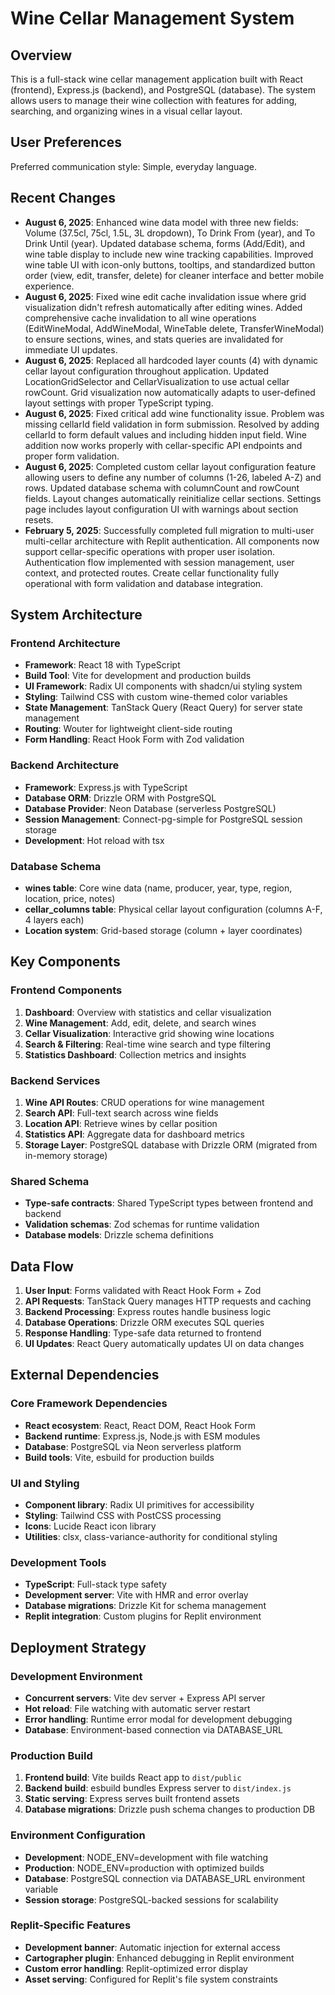 # Wine Cellar Management System

## Overview

This is a full-stack wine cellar management application built with React (frontend), Express.js (backend), and PostgreSQL (database). The system allows users to manage their wine collection with features for adding, searching, and organizing wines in a visual cellar layout.

## User Preferences

Preferred communication style: Simple, everyday language.

## Recent Changes

- **August 6, 2025**: Enhanced wine data model with three new fields: Volume (37.5cl, 75cl, 1.5L, 3L dropdown), To Drink From (year), and To Drink Until (year). Updated database schema, forms (Add/Edit), and wine table display to include new wine tracking capabilities. Improved wine table UI with icon-only buttons, tooltips, and standardized button order (view, edit, transfer, delete) for cleaner interface and better mobile experience.
- **August 6, 2025**: Fixed wine edit cache invalidation issue where grid visualization didn't refresh automatically after editing wines. Added comprehensive cache invalidation to all wine operations (EditWineModal, AddWineModal, WineTable delete, TransferWineModal) to ensure sections, wines, and stats queries are invalidated for immediate UI updates.
- **August 6, 2025**: Replaced all hardcoded layer counts (4) with dynamic cellar layout configuration throughout application. Updated LocationGridSelector and CellarVisualization to use actual cellar rowCount. Grid visualization now automatically adapts to user-defined layout settings with proper TypeScript typing.
- **August 6, 2025**: Fixed critical add wine functionality issue. Problem was missing cellarId field validation in form submission. Resolved by adding cellarId to form default values and including hidden input field. Wine addition now works properly with cellar-specific API endpoints and proper form validation.
- **August 6, 2025**: Completed custom cellar layout configuration feature allowing users to define any number of columns (1-26, labeled A-Z) and rows. Updated database schema with columnCount and rowCount fields. Layout changes automatically reinitialize cellar sections. Settings page includes layout configuration UI with warnings about section resets.
- **February 5, 2025**: Successfully completed full migration to multi-user multi-cellar architecture with Replit authentication. All components now support cellar-specific operations with proper user isolation. Authentication flow implemented with session management, user context, and protected routes. Create cellar functionality fully operational with form validation and database integration.

## System Architecture

### Frontend Architecture
- **Framework**: React 18 with TypeScript
- **Build Tool**: Vite for development and production builds
- **UI Framework**: Radix UI components with shadcn/ui styling system
- **Styling**: Tailwind CSS with custom wine-themed color variables
- **State Management**: TanStack Query (React Query) for server state management
- **Routing**: Wouter for lightweight client-side routing
- **Form Handling**: React Hook Form with Zod validation

### Backend Architecture
- **Framework**: Express.js with TypeScript
- **Database ORM**: Drizzle ORM with PostgreSQL
- **Database Provider**: Neon Database (serverless PostgreSQL)
- **Session Management**: Connect-pg-simple for PostgreSQL session storage
- **Development**: Hot reload with tsx

### Database Schema
- **wines table**: Core wine data (name, producer, year, type, region, location, price, notes)
- **cellar_columns table**: Physical cellar layout configuration (columns A-F, 4 layers each)
- **Location system**: Grid-based storage (column + layer coordinates)

## Key Components

### Frontend Components
1. **Dashboard**: Overview with statistics and cellar visualization
2. **Wine Management**: Add, edit, delete, and search wines
3. **Cellar Visualization**: Interactive grid showing wine locations
4. **Search & Filtering**: Real-time wine search and type filtering
5. **Statistics Dashboard**: Collection metrics and insights

### Backend Services
1. **Wine API Routes**: CRUD operations for wine management
2. **Search API**: Full-text search across wine fields
3. **Location API**: Retrieve wines by cellar position
4. **Statistics API**: Aggregate data for dashboard metrics
5. **Storage Layer**: PostgreSQL database with Drizzle ORM (migrated from in-memory storage)

### Shared Schema
- **Type-safe contracts**: Shared TypeScript types between frontend and backend
- **Validation schemas**: Zod schemas for runtime validation
- **Database models**: Drizzle schema definitions

## Data Flow

1. **User Input**: Forms validated with React Hook Form + Zod
2. **API Requests**: TanStack Query manages HTTP requests and caching
3. **Backend Processing**: Express routes handle business logic
4. **Database Operations**: Drizzle ORM executes SQL queries
5. **Response Handling**: Type-safe data returned to frontend
6. **UI Updates**: React Query automatically updates UI on data changes

## External Dependencies

### Core Framework Dependencies
- **React ecosystem**: React, React DOM, React Hook Form
- **Backend runtime**: Express.js, Node.js with ESM modules
- **Database**: PostgreSQL via Neon serverless platform
- **Build tools**: Vite, esbuild for production builds

### UI and Styling
- **Component library**: Radix UI primitives for accessibility
- **Styling**: Tailwind CSS with PostCSS processing
- **Icons**: Lucide React icon library
- **Utilities**: clsx, class-variance-authority for conditional styling

### Development Tools
- **TypeScript**: Full-stack type safety
- **Development server**: Vite with HMR and error overlay
- **Database migrations**: Drizzle Kit for schema management
- **Replit integration**: Custom plugins for Replit environment

## Deployment Strategy

### Development Environment
- **Concurrent servers**: Vite dev server + Express API server
- **Hot reload**: File watching with automatic server restart
- **Error handling**: Runtime error modal for development debugging
- **Database**: Environment-based connection via DATABASE_URL

### Production Build
1. **Frontend build**: Vite builds React app to `dist/public`
2. **Backend build**: esbuild bundles Express server to `dist/index.js`
3. **Static serving**: Express serves built frontend assets
4. **Database migrations**: Drizzle push schema changes to production DB

### Environment Configuration
- **Development**: NODE_ENV=development with file watching
- **Production**: NODE_ENV=production with optimized builds
- **Database**: PostgreSQL connection via DATABASE_URL environment variable
- **Session storage**: PostgreSQL-backed sessions for scalability

### Replit-Specific Features
- **Development banner**: Automatic injection for external access
- **Cartographer plugin**: Enhanced debugging in Replit environment
- **Custom error handling**: Replit-optimized error display
- **Asset serving**: Configured for Replit's file system constraints